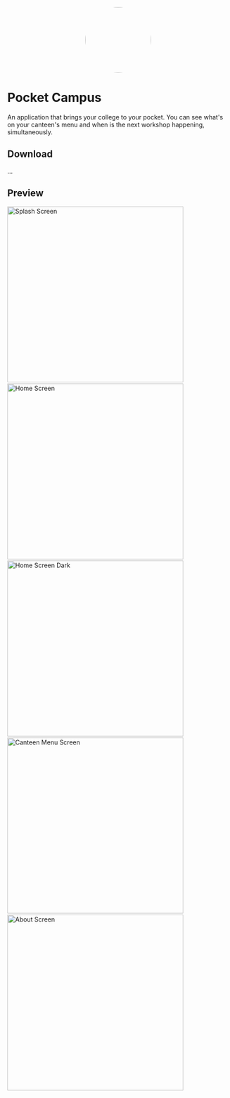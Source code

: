 <p align="center">
    <img src="assets/icon.png" style="border-radius:50%" height="150px" width="150px">
</p>

# Pocket Campus

An application that brings your college to your pocket. You can see what's on your canteen's menu and when is the next workshop happening, simultaneously.

## Download

...

## Preview

<p float="left">
<img src="./screenshots/1.jpeg" alt="Splash Screen" width="400">&nbsp;
<img src="./screenshots/2.jpeg" alt="Home Screen" width="400">&nbsp;
<img src="./screenshots/3.jpeg" alt="Home Screen Dark" width="400">&nbsp;
<img src="./screenshots/4.jpeg" alt="Canteen Menu Screen" width="400">&nbsp;
<img src="./screenshots/5.jpeg" alt="About Screen" width="400">
</p>
